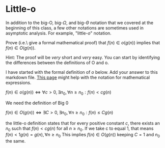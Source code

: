 # Little-o

In addition to the big-O, big-$\Omega$, and big-$\Theta$ notation that
we covered at the beginning of this class, a few other notations are sometimes
used in asymptotic analysis.  For example, "little-$o$" notation.

Prove (i.e.\ give a formal mathematical proof) that $f(n)\in o(g(n))$ implies
that $f(n)\in O(g(n))$.

Hint: The proof will be *very* short and *very* easy. You can start by
identifying the differences between the definitions of O and o.

I have started with the formal definition of $o$ below. Add your answer to this
markdown file. [This
page](https://docs.github.com/en/get-started/writing-on-github/working-with-advanced-formatting/writing-mathematical-expressions)
might help with the notation for mathematical expressions.

$f(n)\in o(g(n)) \iff \forall c>0, \exists n_0, \forall n\ge n_0: f(n) < c g(n)$

We need the definition of Big 0

$f(n)\in O(g(n)) \iff \exists C>0, \exists n_0, \forall n\ge n_0: f(n) \le C g(n)$

 the little-o definition states that for every positive constant $c$, there exists 
 an $n_0$ such that $f(n) < c g(n)$ for all $n \ge n_0$. If we take c to equal  1,
 that means $f(n) < 1 g(n) = g(n),  \forall n\ge  n_0$
 This implies $f(n)\in O(g(n))$ keeping $C=1$ and $n_0$ the same.

